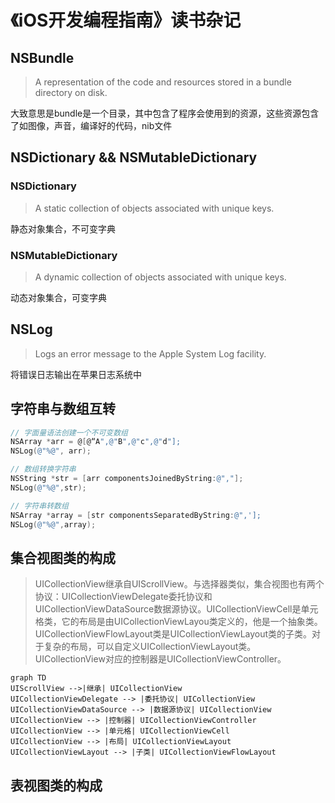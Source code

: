 # 《iOS开发编程指南》读书杂记

## NSBundle

> A representation of the code and resources stored in a bundle directory on disk.

大致意思是bundle是一个目录，其中包含了程序会使用到的资源，这些资源包含了如图像，声音，编译好的代码，nib文件

## NSDictionary && NSMutableDictionary

### NSDictionary

> A static collection of objects associated with unique keys.

静态对象集合，不可变字典

### NSMutableDictionary

> A dynamic collection of objects associated with unique keys.

动态对象集合，可变字典

## NSLog

> Logs an error message to the Apple System Log facility.

将错误日志输出在苹果日志系统中

## 字符串与数组互转

``` Objective-C
// 字面量语法创建一个不可变数组
NSArray *arr = @[@“A",@"B",@"c",@"d"];
NSLog(@"%@", arr);

// 数组转换字符串
NSString *str = [arr componentsJoinedByString:@","];
NSLog(@"%@",str);

// 字符串转数组
NSArray *array = [str componentsSeparatedByString:@",'];
NSLog(@"%@",array);
```

## 集合视图类的构成

> UICollectionView继承自UIScrollView。与选择器类似，集合视图也有两个协议：UICollectionViewDelegate委托协议和UICollectionViewDataSource数据源协议。UICollectionViewCell是单元格类，它的布局是由UICollectionViewLayou类定义的，他是一个抽象类。UICollectionViewFlowLayout类是UICollectionViewLayout类的子类。对于复杂的布局，可以自定义UICollectionViewLayout类。UICollectionView对应的控制器是UICollectionViewController。

```mermaid
graph TD
UIScrollView -->|继承| UICollectionView
UICollectionViewDelegate --> |委托协议| UICollectionView
UICollectionViewDataSource --> |数据源协议| UICollectionView
UICollectionView --> |控制器| UICollectionViewController
UICollectionView --> |单元格| UICollectionViewCell
UICollectionView --> |布局| UICollectionViewLayout
UICollectionViewLayout --> |子类| UICollectionViewFlowLayout
```

## 表视图类的构成
>
